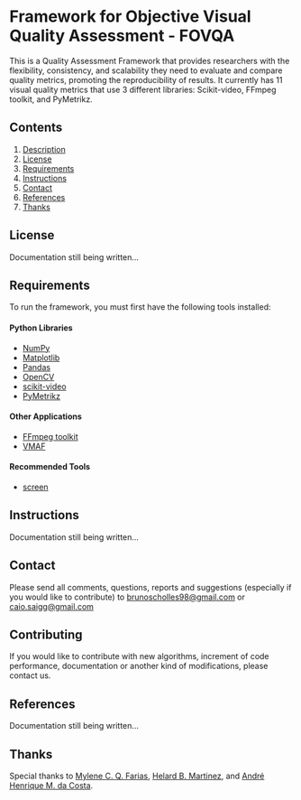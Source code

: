 <a name="desc"></a>
# Framework for Objective Visual Quality Assessment - FOVQA

This is a Quality Assessment Framework that provides researchers with the flexibility, consistency, and scalability they need to evaluate and compare quality metrics, promoting the reproducibility of results. It currently has 11 visual quality metrics that use 3 different libraries: Scikit-video, FFmpeg toolkit, and PyMetrikz.

## Contents

1. [Description](#desc)
2. [License](#lic)
3. [Requirements](#req)
4. [Instructions](#inst)
5. [Contact](#contact)
6. [References](#refs)
7. [Thanks](#thanks)

<a name="lic"></a>
## License

Documentation still being written...

<a name="req"></a>
## Requirements

To run the framework, you must first have the following tools installed:

#### Python Libraries

- [NumPy](https://numpy.org/)
- [Matplotlib](https://matplotlib.org/stable/users/installing/index.html)
- [Pandas](https://pandas.pydata.org/)
- [OpenCV](https://docs.opencv.org/4.x/d6/d00/tutorial_py_root.html)
- [scikit-video](http://www.scikit-video.org/stable/)
- [PyMetrikz](https://gitlab.com/gpds-unb/pymetrikz)

#### Other Applications
- [FFmpeg toolkit](https://ffmpeg.org/)
- [VMAF](https://github.com/Netflix/vmaf)

#### Recommended Tools
- [screen](https://linuxize.com/post/how-to-use-linux-screen/)

<a name="inst"></a>
## Instructions

Documentation still being written...

<a name="contact"></a>
## Contact

Please send all comments, questions, reports and suggestions (especially if you would like to contribute) to brunoscholles98@gmail.com or  caio.saigg@gmail.com

<a name="contrib"></a>
## Contributing

If you would like to contribute with new algorithms, increment of code performance, documentation or another kind of modifications, please contact us.

<a name="refs"></a>
## References

Documentation still being written…

<a name="thanks"></a>
## Thanks

Special thanks to [Mylene C. Q. Farias](http://www.ene.unb.br/mylene/), [Helard B. Martinez](https://people.ucd.ie/helard.becerra), and [André Henrique M. da Costa](https://www.escavador.com/sobre/277751988/andre-henrique-macedo-da-costa).
